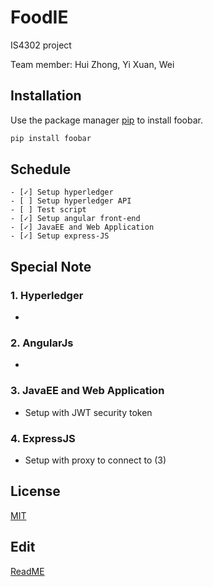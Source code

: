 # FoodIE

IS4302 project

Team member: Hui Zhong, Yi Xuan, Wei

## Installation

Use the package manager [pip](https://pip.df.io/en/stable/) to install foobar.

```bash
pip install foobar
```

## Schedule
~~~
- [✓] Setup hyperledger
- [ ] Setup hyperledger API
- [ ] Test script
- [✓] Setup angular front-end
- [✓] JavaEE and Web Application
- [✓] Setup express-JS

~~~

##  Special Note


### 1. Hyperledger
-

### 2. AngularJs
- 

### 3. JavaEE and Web Application
- Setup with JWT security token

### 4. ExpressJS
- Setup with proxy to connect to (3)

## License
[MIT](https://choosealicense.com/licenses/mit/)

## Edit
[ReadME](https://www.makeareadme.com/)